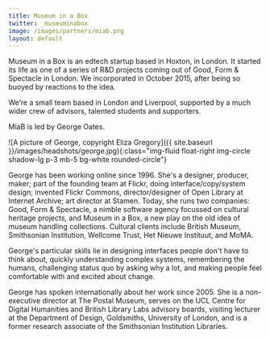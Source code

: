 ```yaml
---
title: Museum in a Box
twitter: _museuminabox
image: /images/partners/miab.png
layout: default
---
```

Museum in a Box is an edtech startup based in Hoxton, in London. It started its
life as one of a series of R&D projects coming out of Good, Form & Spectacle in
London. We incorporated in October 2015, after being so buoyed by reactions to
the idea.

We’re a small team based in London and Liverpool, supported by a much wider crew
of advisors, talented students and supporters.

MiaB is led by George Oates.

![A picture of George, copyright Eliza Gregory]({{ site.baseurl }}/images/headshots/george.jpg){:class="img-fluid float-right img-circle shadow-lg p-3 mb-5 bg-white rounded-circle"}

George has been working online since 1996. She's a designer, producer, maker; part of the founding team at Flickr, doing interface/copy/system design; invented Flickr Commons, director/designer of Open Library at Internet Archive; art director at Stamen. Today, she runs two companies: Good, Form & Spectacle, a nimble software agency focussed on cultural heritage projects, and Museum in a Box, a new play on the old idea of museum handling collections. Cultural clients include British Museum, Smithsonian Institution, Wellcome Trust, Het Nieuwe Instituut, and MoMA.

George's particular skills lie in designing interfaces people don't have to think about, quickly understanding complex systems, remembering the humans, challenging status quo by asking why a lot, and making people feel comfortable with and excited about change.

George has spoken internationally about her work since 2005. She is a non-executive director at The Postal Museum, serves on the UCL Centre for Digital Humanities and British Library Labs advisory boards, visiting lecturer at the Department of Design, Goldsmiths, University of London, and is a former research associate of the Smithsonian Institution Libraries.
